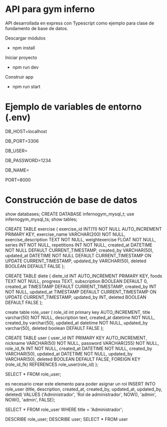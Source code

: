 
# API para gym inferno

API desarrollada en express con Typescript como ejemplo para clase de fundamento de base de datos.

Descargar módulos
* npm install

Iniciar proyecto
* npm run dev

Construir app
* npm run start

# Ejemplo de variables de entorno (.env)
DB_HOST=localhost

DB_PORT=3306

DB_USER=

DB_PASSWORD=1234

DB_NAME=

PORT=8000

# Construcción de base de datos

show databases; 
CREATE DATABASE infernogym_mysql_t;
use infernogym_mysql_ts;
show tables;

CREATE TABLE exercise (
    exercise_id INT(11) NOT NULL AUTO_INCREMENT PRIMARY KEY,
    exercise_name VARCHAR(200) NOT NULL,
    exercise_description TEXT NOT NULL,
    weightexercise FLOAT NOT NULL,  
    series INT NOT NULL,
    repetitions INT NOT NULL,
    created_at DATETIME NOT NULL DEFAULT CURRENT_TIMESTAMP,
    created_by VARCHAR(50),
    updated_at DATETIME NOT NULL DEFAULT CURRENT_TIMESTAMP ON UPDATE CURRENT_TIMESTAMP, 
    updated_by VARCHAR(50),
    deleted BOOLEAN DEFAULT FALSE
);

CREATE TABLE diete (
    diete_id INT AUTO_INCREMENT PRIMARY KEY,
    foods TEXT NOT NULL,
    progress TEXT,
    subscription BOOLEAN DEFAULT 0, 
    created_at TIMESTAMP DEFAULT CURRENT_TIMESTAMP,
    created_by INT NOT NULL,
    updated_at TIMESTAMP DEFAULT CURRENT_TIMESTAMP ON UPDATE CURRENT_TIMESTAMP,
    updated_by INT,
    deleted BOOLEAN DEFAULT FALSE
);

create table role_user (
role_id int primary key AUTO_INCREMENT,
title varchar(50) NOT NULL,
description text,
created_at datetime NOT NULL,
created_by varchar(50),
updated_at datetime NOT NULL,
updated_by varchar(50),
deleted boolean DEFAULT FALSE
);

CREATE TABLE user (
  user_id INT PRIMARY KEY AUTO_INCREMENT,
  nickname VARCHAR(50) NOT NULL,
  password  VARCHAR(255) NOT NULL, 
  role_id_fk INT NOT NULL,
  created_at DATETIME NOT NULL,
  created_by VARCHAR(50),
  updated_at DATETIME NOT NULL,
  updated_by VARCHAR(50),
  deleted BOOLEAN DEFAULT FALSE,
  FOREIGN KEY (role_id_fk) REFERENCES role_user(role_id)
);


SELECT * FROM role_user;

es necesario crear este elemento para poder asignar un rol
INSERT INTO role_user (title, description, created_at, created_by, updated_at, updated_by, deleted) 
VALUES ('Administrador', 'Rol de administrador', NOW(), 'admin', NOW(), 'admin', FALSE);

SELECT * FROM role_user WHERE title = 'Administrador';

DESCRIBE role_user;
DESCRIBE user;
SELECT * FROM user

